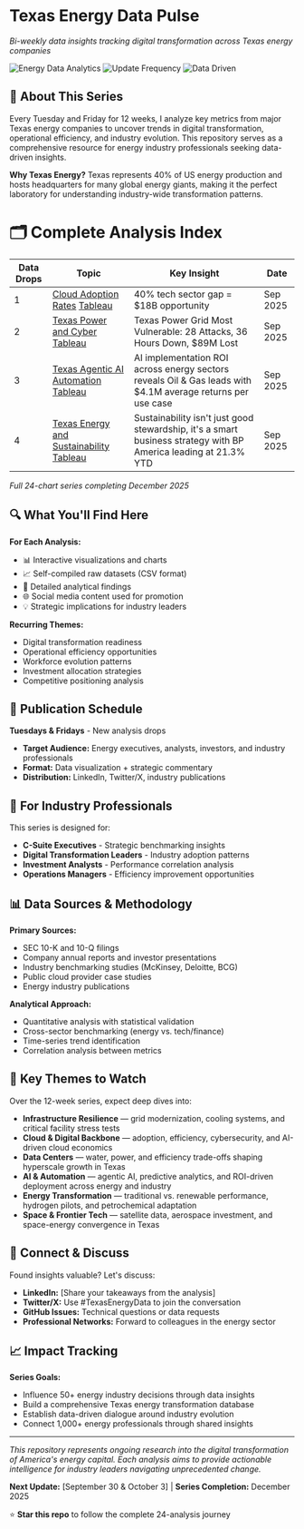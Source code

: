 # Texas Energy Data Pulse

*Bi-weekly data insights tracking digital transformation across Texas energy companies*

![Energy Data Analytics](https://img.shields.io/badge/Focus-Energy%20Analytics-orange) ![Update Frequency](https://img.shields.io/badge/Updates-Bi--weekly-blue) ![Data Driven](https://img.shields.io/badge/Approach-Data%20Driven-green)

## 🎯 About This Series

Every Tuesday and Friday for 12 weeks, I analyze key metrics from major Texas energy companies to uncover trends in digital transformation, operational efficiency, and industry evolution. This repository serves as a comprehensive resource for energy industry professionals seeking data-driven insights.

**Why Texas Energy?** Texas represents 40% of US energy production and hosts headquarters for many global energy giants, making it the perfect laboratory for understanding industry-wide transformation patterns.

# 🗂️ Complete Analysis Index

| Data Drops | Topic | Key Insight | Date |
|------|-------|-------------|------|
| 1    | [Cloud Adoption Rates](./week-01-cloud-adoption/) [Tableau](https://tinyurl.com/3wfubepc) | 40% tech sector gap = $18B opportunity | Sep 2025 |
| 2    | [Texas Power and Cyber](./week-01-cloud-adoption/) [Tableau](https://tinyurl.com/r8f46y74) | Texas Power Grid Most Vulnerable: 28 Attacks, 36 Hours Down, $89M Lost| Sep 2025 |
| 3    | [Texas Agentic AI Automation](./weektwo/) [Tableau](https://tinyurl.com/yed76nx5) | AI implementation ROI across energy sectors reveals Oil & Gas leads with $4.1M average returns per use case| Sep 2025 |
| 4    | [Texas Energy and Sustainability](./weektwo) [Tableau](https://tinyurl.com/ms8skm2b) |Sustainability isn't just good stewardship, it's a smart business strategy with BP America leading at 21.3% YTD | Sep 2025 |
*Full 24-chart series completing December 2025*

## 🔍 What You'll Find Here

**For Each Analysis:**
- 📊 Interactive visualizations and charts
- 📈 Self-compiled raw datasets (CSV format)
- 📝 Detailed analytical findings
- 🌐 Social media content used for promotion
- 💡 Strategic implications for industry leaders

**Recurring Themes:**
- Digital transformation readiness
- Operational efficiency opportunities
- Workforce evolution patterns
- Investment allocation strategies
- Competitive positioning analysis

## 📅 Publication Schedule

**Tuesdays & Fridays** - New analysis drops
- **Target Audience:** Energy executives, analysts, investors, and industry professionals
- **Format:** Data visualization + strategic commentary
- **Distribution:** LinkedIn, Twitter/X, industry publications

## 🎯 For Industry Professionals

This series is designed for:
- **C-Suite Executives** - Strategic benchmarking insights
- **Digital Transformation Leaders** - Industry adoption patterns
- **Investment Analysts** - Performance correlation analysis
- **Operations Managers** - Efficiency improvement opportunities

## 📊 Data Sources & Methodology

**Primary Sources:**
- SEC 10-K and 10-Q filings
- Company annual reports and investor presentations
- Industry benchmarking studies (McKinsey, Deloitte, BCG)
- Public cloud provider case studies
- Energy industry publications

**Analytical Approach:**
- Quantitative analysis with statistical validation
- Cross-sector benchmarking (energy vs. tech/finance)
- Time-series trend identification
- Correlation analysis between metrics

## 🚀 Key Themes to Watch

Over the 12-week series, expect deep dives into:

- **Infrastructure Resilience** — grid modernization, cooling systems, and critical facility stress tests  
- **Cloud & Digital Backbone** — adoption, efficiency, cybersecurity, and AI-driven cloud economics  
- **Data Centers** — water, power, and efficiency trade-offs shaping hyperscale growth in Texas  
- **AI & Automation** — agentic AI, predictive analytics, and ROI-driven deployment across energy and industry  
- **Energy Transformation** — traditional vs. renewable performance, hydrogen pilots, and petrochemical adaptation  
- **Space & Frontier Tech** — satellite data, aerospace investment, and space-energy convergence in Texas  


## 💬 Connect & Discuss

Found insights valuable? Let's discuss:
- **LinkedIn:** [Share your takeaways from the analysis]
- **Twitter/X:** Use #TexasEnergyData to join the conversation
- **GitHub Issues:** Technical questions or data requests
- **Professional Networks:** Forward to colleagues in the energy sector

## 📈 Impact Tracking

**Series Goals:**
- Influence 50+ energy industry decisions through data insights
- Build a comprehensive Texas energy transformation database
- Establish data-driven dialogue around industry evolution
- Connect 1,000+ energy professionals through shared insights

---

*This repository represents ongoing research into the digital transformation of America's energy capital. Each analysis aims to provide actionable intelligence for industry leaders navigating unprecedented change.*

**Next Update:** [September 30 & October 3] | **Series Completion:** December 2025

⭐ **Star this repo** to follow the complete 24-analysis journey
